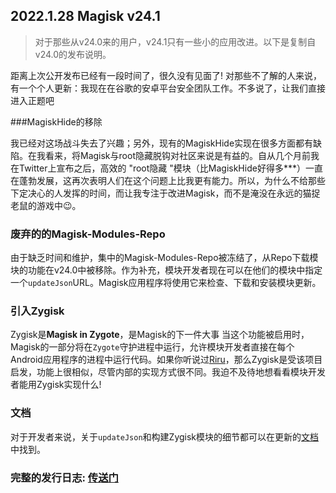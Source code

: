 ## 2022.1.28 Magisk v24.1

> 对于那些从v24.0来的用户，v24.1只有一些小的应用改进。以下是复制自v24.0的发布说明。

距离上次公开发布已经有一段时间了，很久没有见面了! 对那些不了解的人来说，有一个个人更新：我现在在谷歌的安卓平台安全团队工作。不多说了，让我们直接进入正题吧

###MagiskHide的移除

我已经对这场战斗失去了兴趣；另外，现有的MagiskHide实现在很多方面都有缺陷。在我看来，将Magisk与root隐藏脱钩对社区来说是有益的。自从几个月前我在Twitter上宣布之后，高效的 "root隐藏 "模块（比MagiskHide好得多***）一直在蓬勃发展，这再次表明人们在这个问题上比我更有能力。所以，为什么不给那些下定决心的人发挥的时间，而让我专注于改进Magisk，而不是淹没在永远的猫捉老鼠的游戏中😉。

### 废弃的的Magisk-Modules-Repo

由于缺乏时间和维护，集中的Magisk-Modules-Repo被冻结了，从Repo下载模块的功能在v24.0中被移除。作为补充，模块开发者现在可以在他们的模块中指定一个`updateJson`URL。Magisk应用程序将使用它来检查、下载和安装模块更新。

### 引入Zygisk

Zygisk是**Magisk in Zygote**，是Magisk的下一件大事 当这个功能被启用时，Magisk的一部分将在`Zygote`守护进程中运行，允许模块开发者直接在每个Android应用程序的进程中运行代码。如果你听说过[Riru](https://github.com/RikkaApps/Riru)，那么Zygisk是受该项目启发，功能上很相似，尽管内部的实现方式很不同。我迫不及待地想看看模块开发者能用Zygisk实现什么!

### 文档

对于开发者来说，关于`updateJson`和构建Zygisk模块的细节都可以在更新的[文档](https://topjohnwu.github.io/Magisk/guides.html#magisk-modules)中找到。

### 完整的发行日志: [传送门](https://magisk.aac6fef.top/changes.html)
